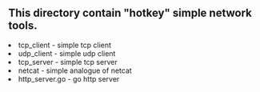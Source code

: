 <h2>This directory contain "hotkey" simple network tools.</h2>
  <li>tcp_client - simple tcp client</li>
  <li>udp_client - simple udp client</li>
  <li>tcp_server - simple tcp server</li>
  <li>netcat - simple analogue of netcat</li>
  <li>http_server.go - go http server</li>
